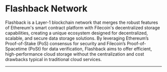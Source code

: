 # Flashback Network

Flashback is a Layer-1 blockchain network that merges the robust features of Ethereum's smart contract platform with Filecoin's decentralized storage capabilities, creating a unique ecosystem designed for decentralized, scalable, and secure data storage solutions. By leveraging Ethereum’s Proof-of-Stake (PoS) consensus for security and Filecoin’s Proof-of-Spacetime (PoSt) for data verification, Flashback aims to offer efficient, high-performance cloud storage without the centralization and cost drawbacks typical in traditional cloud services.





***

